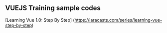 VUEJS Training sample codes
---------------------------

[Learning Vue 1.0: Step By Step] (https://laracasts.com/series/learning-vue-step-by-step)
